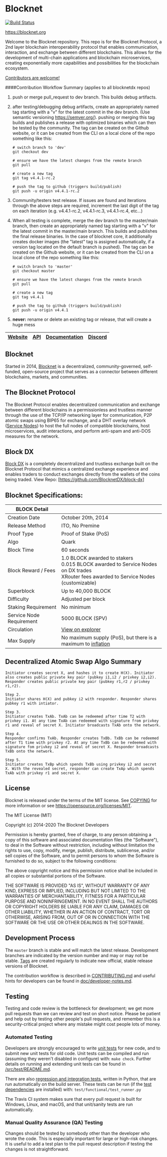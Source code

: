 Blocknet
=====================================

[![Build Status](https://travis-ci.org/blocknetdx/blocknet.svg?branch=4.0.0)](https://travis-ci.org/blocknetdx/blocknet)

https://blocknet.org

Welcome to the Blocknet repository. This repo is for the Blocknet Protocol, a 2nd layer blockchain interoperability protocol that enables communication, interaction, and exchange between different blockchains. This allows for the development of multi-chain applications and blockchain microservices, creating exponentially more capabilities and possibilities for the blockchain ecosystem.

[Contributors are welcome!](https://github.com/blocknetdx/blocknet/blob/master/CONTRIBUTING.md)

####Contribution Workflow Summary (applies to all blocknetdx repos)
1. push or merge pull_request to dev branch. This builds debug artifacts.
1. after testing/debugging debug artifacts, create an appropriately named tag starting with a "v" for the latest commit in the dev branch. (Use semantic versioning https://semver.org/). pushing or merging this tag builds and publishes a release with optimized binaries which can then be tested by the community. The tag can be created on the Github website, or it can be created from the CLI on a local clone of the repo something like this:

	```shell
	# switch branch to 'dev'
	git checkout dev

	# ensure we have the latest changes from the remote branch
	git pull

	# create a new tag
	git tag v4.4.1-rc.2

	# push the tag to github (triggers build/publish)
	git push -u origin v4.4.1-rc.2
	```

1. Community/testers test release. If issues are found and iterations through the above steps are required, increment the last digit of the tag on each iteration (e.g. v4.4.1-rc.2, v4.4.1-rc.3, v4.4.1-rc.4, etc...)
1. When all testing is complete, merge the dev branch to the master/main branch, then create an appropriately named tag starting with a "v" for the latest commit in the master/main branch. This builds and publishes the final release binaries. In the case of blocknet core, it additionally creates docker images (the "latest" tag is assigned automatically, if a version tag located on the default branch is pushed). The tag can be created on the Github website, or it can be created from the CLI on a local clone of the repo something like this:

	```shell
	# switch branch to 'master'
	git checkout master

	# ensure we have the latest changes from the remote branch
	git pull

	# create a new tag
	git tag v4.4.1

	# push the tag to github (triggers build/publish)
	git push -u origin v4.4.1
	```
1. **never:** rename or delete an existing tag or release, that will create a huge mess



[Website](https://blocknet.org) | [API](https://api.blocknet.org) | [Documentation](https://docs.blocknet.org) | [Discord](https://discord.gg/mZ6pTneMx3)
-------------|-------------|-------------|-------------

Blocknet
-------

Started in 2014, [Blocknet](https://docs.blocknet.org/project/introduction) is a decentralized, community-governed, self-funded, open-source project that serves as a connector between different blockchains, markets, and communities. 

The Blocknet Protocol
-------

The Blocknet Protocol enables decentralized communication and exchange between different blockchains in a permissionless and trustless manner through the use of the TCP/IP networking layer for communication, P2P atomic swaps using BIP65 for exchange, and a DHT overlay network ([Service Nodes](https://docs.blocknet.org/service-nodes/introduction)) to host the full nodes of compatible blockchains, host microservices, audit interactions, and perform anti-spam and anti-DOS measures for the network. 

Block DX
-------

[Block DX](https://docs.blocknet.org/blockdx/introduction) is a completely decentralized and trustless exchange built on the Blocknet Protocol that mimics a centralized exchange experience and enables traders to conduct exchanges directly from the wallets of the coins being traded. View Repo: [https://github.com/BlocknetDX/block-dx]

Blocknet Specifications:
-------

| BLOCK Detail          |                    |
------------------------|--------------------
Creation Date           | October 20th, 2014
Release Method          | ITO, No Premine
Proof Type              | Proof of Stake (PoS)
Algo                    | Quark
Block Time              | 60 seconds
Block Reward / Fees     | 1.0 BLOCK awarded to stakers <br>0.015 BLOCK awarded to Service Nodes on DX trades <br>XRouter fees awarded to Service Nodes (customizable)
Superblock              | Up to 40,000 BLOCK
Difficulty              | Adjusted per block
Staking Requirement     | No minimum
Service Node Requirement| 5000 BLOCK (SPV)
Circulation             | [View on explorer](https://chainz.cryptoid.info/block/)
Max Supply              | No maximum supply (PoS), but there is a maximum to [inflation](https://docs.blocknet.org/blockchain/introduction/#inflation)


Decentralized Atomic Swap Algo Summary
-------

```Step1.
Initiator creates secret X, and hashes it to create H(X). Initiator also creates public private key pair (pubkey i1,i2 / privkey i2,i2). Responder creates public private key pair (pubkey r1,r2 / privkey r1,r2).

Step 2.
Initiator shares H(X) and pubkey i2 with responder. Responder shares pubkey r1 with intiator.

Step 3.
Initiator creates TxAb. TxAb can be redeemed after time T2 with privkey i1. At any time TxAb can redeemed with signature from privkey r1 and reveal of secret X. Initiator broadcasts TxAb onto the network.

Step 4.
Responder confirms TxAb. Responder creates TxBb. TxBb can be redeemed after T1 time with privkey r2. At any time TxBb can be redeemed with signature fom privkey i2 and reveal of secret X. Responder broadcasts TxBb onto the network.

Step 5.
Initiator creates TxBp which spends TxBb using privkey i2 and secret X. With the revealed secret, responder can create TxAp which spends TxAb with privkey r1 and secret X.
```

License
-------

Blocknet is released under the terms of the MIT license. See [COPYING](COPYING) for more
information or see https://opensource.org/licenses/MIT.

The MIT License (MIT)

Copyright (c) 2014-2020 The Blocknet Developers

Permission is hereby granted, free of charge, to any person obtaining a copy
of this software and associated documentation files (the "Software"), to deal
in the Software without restriction, including without limitation the rights
to use, copy, modify, merge, publish, distribute, sublicense, and/or sell
copies of the Software, and to permit persons to whom the Software is
furnished to do so, subject to the following conditions:

The above copyright notice and this permission notice shall be included in
all copies or substantial portions of the Software.

THE SOFTWARE IS PROVIDED "AS IS", WITHOUT WARRANTY OF ANY KIND, EXPRESS OR
IMPLIED, INCLUDING BUT NOT LIMITED TO THE WARRANTIES OF MERCHANTABILITY,
FITNESS FOR A PARTICULAR PURPOSE AND NONINFRINGEMENT. IN NO EVENT SHALL THE
AUTHORS OR COPYRIGHT HOLDERS BE LIABLE FOR ANY CLAIM, DAMAGES OR OTHER
LIABILITY, WHETHER IN AN ACTION OF CONTRACT, TORT OR OTHERWISE, ARISING FROM,
OUT OF OR IN CONNECTION WITH THE SOFTWARE OR THE USE OR OTHER DEALINGS IN
THE SOFTWARE.

Development Process
-------------------

The `master` branch is stable and will match the latest release. Development 
branches are indicated by the version number and may or may not be stable.
[Tags](https://github.com/blocknetdx/blocknet/tags) are created
regularly to indicate new official, stable release versions of Blocknet.

The contribution workflow is described in [CONTRIBUTING.md](CONTRIBUTING.md)
and useful hints for developers can be found in [doc/developer-notes.md](doc/developer-notes.md).

Testing
-------

Testing and code review is the bottleneck for development; we get more pull
requests than we can review and test on short notice. Please be patient and help out by testing
other people's pull requests, and remember this is a security-critical project where any mistake might cost people
lots of money.

### Automated Testing

Developers are strongly encouraged to write [unit tests](src/test/README.md) for new code, and to
submit new unit tests for old code. Unit tests can be compiled and run
(assuming they weren't disabled in configure) with: `make check`. Further details on running
and extending unit tests can be found in [/src/test/README.md](/src/test/README.md).

There are also [regression and integration tests](/test), written
in Python, that are run automatically on the build server.
These tests can be run (if the [test dependencies](/test) are installed) with: `test/functional/test_runner.py`

The Travis CI system makes sure that every pull request is built for Windows, Linux, and macOS, and that unit/sanity tests are run automatically.

### Manual Quality Assurance (QA) Testing

Changes should be tested by somebody other than the developer who wrote the
code. This is especially important for large or high-risk changes. It is useful
to add a test plan to the pull request description if testing the changes is
not straightforward.
